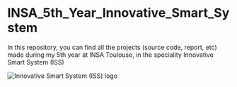# INSA_5th_Year_Innovative_Smart_System
In this repository, you can find all the projects (source code, report, etc) made during my 5th year at INSA Toulouse, in the speciality Innovative Smart System (ISS)

![Innovative Smart System (ISS) logo
](https://avatars1.githubusercontent.com/u/35929111?s=400&v=4)
